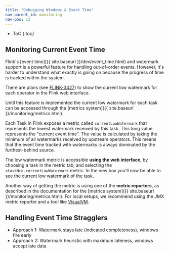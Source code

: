 ```yaml
---
title: "Debugging Windows & Event Time"
nav-parent_id: monitoring
nav-pos: 13
---
```

<!--
Licensed to the Apache Software Foundation (ASF) under one
or more contributor license agreements.  See the NOTICE file
distributed with this work for additional information
regarding copyright ownership.  The ASF licenses this file
to you under the Apache License, Version 2.0 (the
"License"); you may not use this file except in compliance
with the License.  You may obtain a copy of the License at

  http://www.apache.org/licenses/LICENSE-2.0

Unless required by applicable law or agreed to in writing,
software distributed under the License is distributed on an
"AS IS" BASIS, WITHOUT WARRANTIES OR CONDITIONS OF ANY
KIND, either express or implied.  See the License for the
specific language governing permissions and limitations
under the License.
-->

* ToC
{:toc}

## Monitoring Current Event Time

Flink's [event time]({{ site.baseurl }}/dev/event_time.html) and watermark support is a powerful feature for handling
out-of-order events. However, it's harder to understand what exactly is going on because the progress of time
is tracked within the system.

There are plans (see [FLINK-3427](https://issues.apache.org/jira/browse/FLINK-3427)) to show the current low watermark
for each operator in the Flink web interface.

Until this feature is implemented the current low watermark for each task can be accessed through the 
[metrics system]({{ site.baseurl }}/monitoring/metrics.html).

Each Task in Flink exposes a metric called `currentLowWatermark` that represents the lowest watermark received
by this task. This long value represents the "current event time".
The value is calculated by taking the minimum of all watermarks received by upstream operators. This means that 
the event time tracked with watermarks is always dominated by the furthest-behind source.

The low watermark metric is accessible **using the web interface**, by choosing a task in the metric tab,
and selecting the `<taskNr>.currentLowWatermark` metric. In the new box you'll now be able to see 
the current low watermark of the task.

Another way of getting the metric is using one of the **metric reporters**, as described in the documentation
for the [metrics system]({{ site.baseurl }}/monitoring/metrics.html).
For local setups, we recommend using the JMX metric reporter and a tool like [VisualVM](https://visualvm.github.io/).




## Handling Event Time Stragglers

  - Approach 1: Watermark stays late (indicated completeness), windows fire early
  - Approach 2: Watermark heuristic with maximum lateness, windows accept late data

